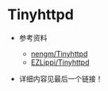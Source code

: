 # Tinyhttpd

- 参考资料
	- [nengm/Tinyhttpd](https://github.com/nengm/Tinyhttpd)
	- [EZLippi/Tinyhttpd](https://github.com/EZLippi/Tinyhttpd)
	
- 详细内容见最后一个链接！